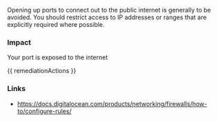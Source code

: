 
Opening up ports to connect out to the public internet is generally to be avoided. You should restrict access to IP addresses or ranges that are explicitly required where possible.

### Impact
Your port is exposed to the internet

<!-- DO NOT CHANGE -->
{{ remediationActions }}

### Links
- https://docs.digitalocean.com/products/networking/firewalls/how-to/configure-rules/
        